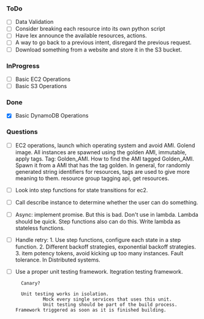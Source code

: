 ### ToDo

-   [ ] Data Validation
-   [ ] Consider breaking each resource into its own python script
-   [ ] Have lex announce the available resources, actions.
-   [ ] A way to go back to a previous intent, disregard the previous request.
-   [ ] Download something from a website and store it in the S3 bucket.

### InProgress

-   [ ] Basic EC2 Operations
-   [ ] Basic S3 Operations

### Done

-   [x] Basic DynamoDB Operations


### Questions
-   [ ] EC2 operations, launch which operating system and avoid AMI. 
        Golend image. All instances are spawned using the golden AMI, immutable, apply tags.
        Tag: Golden_AMI. 
        How to find the AMI tagged Golden_AMI.
        Spawn it from a AMI that has the tag golden. 
        In general, for randomly generated string identifiers for resources, tags are used to 
        give more meaning to them.
        resource group tagging api, get resources.
-   [ ] Look into step functions for state transitions for ec2.
-   [ ] Call describe instance to determine whether the user can do something.
-   [ ] Async: implement promise. But this is bad. Don't use in lambda.
        Lambda should be quick. Step functions also can do this. 
        Write lambda as stateless functions.
-   [ ] Handle retry:
        1. Use step functions, configure each state in a step function.
        2. Different backoff strategies, exponential backoff strategies.
        3. item potency tokens, avoid kicking up too many instances. Fault tolerance. In Distributed systems.
-   [ ] Use a proper unit testing framework. 
        Itegration testing framework. 

        Canary?
                
        Unit testing works in isolation. 
                Mock every single services that uses this unit.
                Unit testing should be part of the build process. Framework triggered as soon as it is finished building.

        
